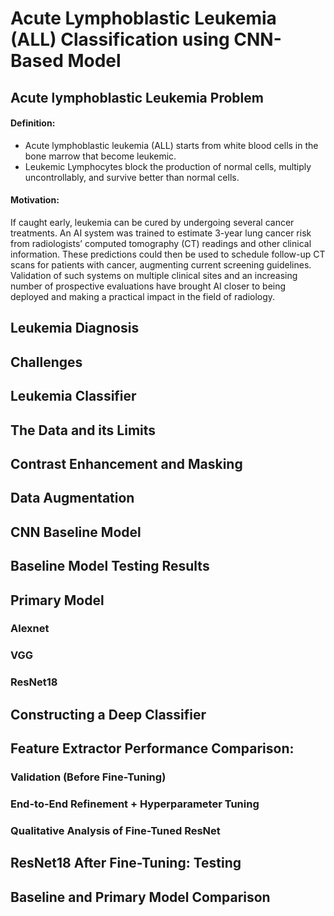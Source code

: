 # Acute Lymphoblastic Leukemia (ALL) Classification using CNN-Based Model
## Acute lymphoblastic Leukemia Problem
#### Definition:
- Acute lymphoblastic leukemia (ALL) starts from white blood cells in the bone marrow that become leukemic. 
- Leukemic Lymphocytes block the production of normal cells, multiply uncontrollably, and survive better than normal cells.
#### Motivation:
If caught early, leukemia can be cured by undergoing several cancer treatments. An AI system was trained to estimate 3-year lung cancer risk from radiologists’ computed tomography (CT) readings and other clinical information. These predictions could then be used to schedule follow-up CT scans for patients with cancer, augmenting current screening guidelines. Validation of such systems on multiple clinical sites and an increasing number of prospective evaluations have brought AI closer to being deployed and making a practical impact in the field of radiology.

## Leukemia Diagnosis
## Challenges
## Leukemia Classifier
## The Data and its Limits
## Contrast Enhancement and Masking
## Data Augmentation
## CNN Baseline Model
## Baseline Model Testing Results
## Primary Model
### Alexnet
### VGG
### ResNet18
## Constructing a Deep Classifier
## Feature Extractor Performance Comparison:
### Validation (Before Fine-Tuning)
### End-to-End Refinement + Hyperparameter Tuning
### Qualitative Analysis of Fine-Tuned ResNet
## ResNet18 After Fine-Tuning: Testing
## Baseline and Primary Model Comparison

